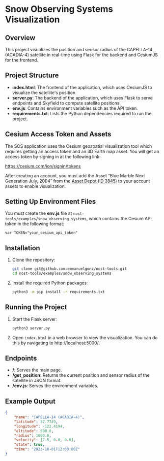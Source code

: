 # Snow Observing Systems Visualization

## Overview
This project visualizes the position and sensor radius of the CAPELLA-14 (ACADIA-4) satellite in real-time using Flask for the backend and CesiumJS for the frontend.

## Project Structure

- **index.html**: The frontend of the application, which uses CesiumJS to visualize the satellite's position.
- **server.py**: The backend of the application, which uses Flask to serve endpoints and Skyfield to compute satellite positions.
- **env.js**: Contains environment variables such as the API token.
- **requirements.txt**: Lists the Python dependencies required to run the project.

## Cesium Access Token and Assets
The SOS application uses the Cesium geospatial visualization tool which requires getting an access token and an 3D Earth map asset. You will get an access token by signing in at the following link:

https://cesium.com/ion/signin/tokens

After creating an account, you must add the Asset “Blue Marble Next Generation July, 2004” from the [Asset Depot (ID 3845)](https://ion.cesium.com/assetdepot/3845) to your account assets to enable visualization.

## Setting Up Environment Files

You must create the **env.js** file at ```nost-tools/examples/snow_observing_systems```, which contains the Cesium API token in the following format:

```
var TOKEN="your_cesium_api_token"
```

## Installation
1. Clone the repository:
    ```sh
    git clone git@github.com:emmanuelgonz/nost-tools.git
    cd nost-tools/examples/snow_observing_systems
    ```

2. Install the required Python packages:
    ```sh
    python3 -m pip install -r requirements.txt
    ```

## Running the Project
1. Start the Flask server:
    ```sh
    python3 server.py
    ```

2. Open `index.html` in a web browser to view the visualization. You can do this by navigating to http://localhost:5000/.

## Endpoints
- **/**: Serves the main page.
- **/get_position**: Returns the current position and sensor radius of the satellite in JSON format.
- **/env.js**: Serves the environment variables.

## Example Output
```json
{
    "name": "CAPELLA-14 (ACADIA-4)",
    "latitude": 37.7749,
    "longitude": -122.4194,
    "altitude": 500.0,
    "radius": 1000.0,
    "velocity": [7.5, 0.0, 0.0],
    "state": true,
    "time": "2023-10-01T12:00:00Z"
}
```